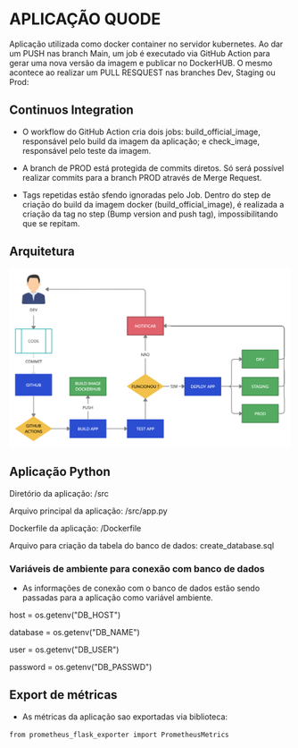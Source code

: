 # APLICAÇÃO QUODE

Aplicação utilizada como docker container no servidor kubernetes.
Ao dar um PUSH nas branch Main, um job é executado via GitHub Action para gerar uma nova versão da imagem e publicar no DockerHUB. O mesmo acontece ao realizar um PULL RESQUEST nas branches Dev, Staging ou Prod:

## Continuos Integration

- O workflow do GitHub Action cria dois jobs: build_official_image, responsável pelo build da imagem da aplicação; e check_image, responsável pelo teste da imagem.

- A branch de PROD está protegida de commits diretos. Só será possível realizar commits para a branch PROD através de Merge Request.

- Tags repetidas estão sfendo ignoradas pelo Job. Dentro do step de criação do build da imagem docker (build_official_image), é realizada a criação da tag no step (Bump version and push tag), impossibilitando que se repitam.

## Arquitetura

![Draw-ApplicationQuode](architecture/Draw-ApplicationQuode.png)

## Aplicação Python

Diretório da aplicação: /src

Arquivo principal da aplicação: /src/app.py

Dockerfile da aplicação: /Dockerfile

Arquivo para criação da tabela do banco de dados: create_database.sql

### Variáveis de ambiente para conexão com banco de dados

- As informações de conexão com o banco de dados estão sendo passadas para a aplicação como variável ambiente.

host = os.getenv("DB_HOST")

database = os.getenv("DB_NAME")

user = os.getenv("DB_USER")

password = os.getenv("DB_PASSWD")

## Export de métricas

- As métricas da aplicação sao exportadas via biblioteca:

```from prometheus_flask_exporter import PrometheusMetrics```
